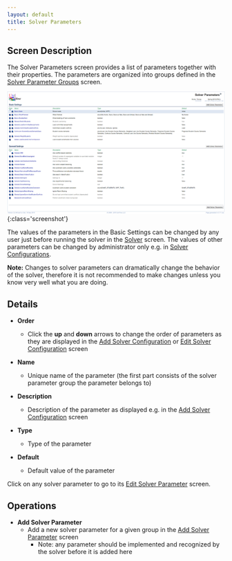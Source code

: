 ```yaml
---
layout: default
title: Solver Parameters
---
```



## Screen Description

The Solver Parameters screen provides a list of parameters together with their properties. The parameters are organized into groups defined in the [Solver Parameter Groups](solver-parameter-groups) screen.

![Solver Parameters](images/solver-parameters-1.png){:class='screenshot'}

The values of the parameters in the Basic Settings can be changed by any user just before running the solver in the [Solver](solver) screen. The values of other parameters can be changed by administrator only e.g. in [Solver Configurations](solver-configurations).

**Note:** Changes to solver parameters can dramatically change the behavior of the solver, therefore it is not recommended to make changes unless you know very well what you are doing.

## Details

* **Order**
	* Click the **up** and **down** arrows to change the order of parameters as they are displayed in the [Add Solver Configuration](add-solver-configuration) or [Edit Solver Configuration](edit-solver-configuration) screen

* **Name**
	* Unique name of the parameter (the first part consists of the solver parameter group the parameter belongs to)

* **Description**
	* Description of the parameter as displayed e.g. in the [Add Solver Configuration](add-solver-configuration) screen

* **Type**
	* Type of the parameter

* **Default**
	* Default value of the parameter

Click on any solver parameter to go to its [Edit Solver Parameter](edit-solver-parameter) screen.

## Operations

* **Add Solver Parameter**
	* Add a new solver parameter for a given group in the [Add Solver Parameter](add-solver-parameter) screen
		* Note: any parameter should be implemented and recognized by the solver before it is added here

